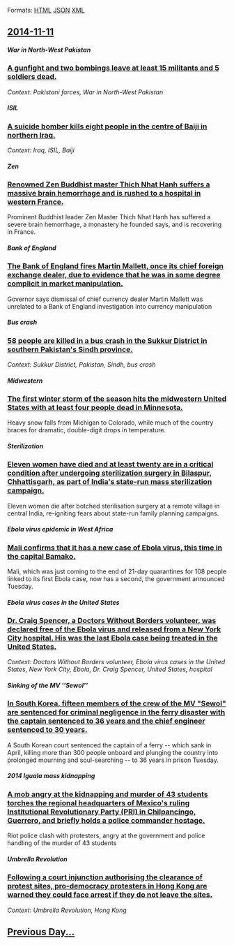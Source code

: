 
Formats: [HTML](2014/11/11/index.html)  [JSON](2014/11/11/index.json)  [XML](2014/11/11/index.xml)  

## [2014-11-11](/news/2014/11/11/index.md)

##### War in North-West Pakistan
### [A gunfight and two bombings leave at least 15 militants and 5 soldiers dead. ](/news/2014/11/11/a-gunfight-and-two-bombings-leave-at-least-15-militants-and-5-soldiers-dead.md)
_Context: Pakistani forces, War in North-West Pakistan_

##### ISIL
### [A suicide bomber kills eight people in the centre of Baiji in northern Iraq. ](/news/2014/11/11/a-suicide-bomber-kills-eight-people-in-the-centre-of-baiji-in-northern-iraq.md)
_Context: Iraq, ISIL, Baiji_

##### Zen
### [Renowned Zen Buddhist master Thich Nhat Hanh suffers a massive brain hemorrhage and is rushed to a hospital in western France. ](/news/2014/11/11/renowned-zen-buddhist-master-thich-nhat-hanh-suffers-a-massive-brain-hemorrhage-and-is-rushed-to-a-hospital-in-western-france.md)
Prominent Buddhist leader Zen Master Thich Nhat Hanh has suffered a severe brain hemorrhage, a monastery he founded says, and is recovering in France.

##### Bank of England
### [The Bank of England fires Martin Mallett, once its chief foreign exchange dealer, due to evidence that he was in some degree complicit in market manipulation. ](/news/2014/11/11/the-bank-of-england-fires-martin-mallett-once-its-chief-foreign-exchange-dealer-due-to-evidence-that-he-was-in-some-degree-complicit-in-ma.md)
Governor says dismissal of chief currency dealer Martin Mallett was unrelated to a Bank of England investigation into currency manipulation

##### Bus crash
### [58 people are killed in a bus crash in the Sukkur District in southern Pakistan's Sindh province. ](/news/2014/11/11/58-people-are-killed-in-a-bus-crash-in-the-sukkur-district-in-southern-pakistan-s-sindh-province.md)
_Context: Sukkur District, Pakistan, Sindh, bus crash_

##### Midwestern
### [The first winter storm of the season hits the midwestern United States with at least four people dead in Minnesota. ](/news/2014/11/11/the-first-winter-storm-of-the-season-hits-the-midwestern-united-states-with-at-least-four-people-dead-in-minnesota.md)
Heavy snow falls from Michigan to Colorado, while much of the country braces for dramatic, double-digit drops in temperature.

##### Sterilization
### [Eleven women have died and at least twenty are in a critical condition after undergoing sterilization surgery in Bilaspur, Chhattisgarh, as part of India's state-run mass sterilization campaign. ](/news/2014/11/11/eleven-women-have-died-and-at-least-twenty-are-in-a-critical-condition-after-undergoing-sterilization-surgery-in-bilaspur-chhattisgarh-as.md)
Eleven women die after botched sterilisation surgery at a remote village in central India, re-igniting fears about state-run family planning campaigns.

##### Ebola virus epidemic in West Africa
### [Mali confirms that it has a new case of Ebola virus, this time in the capital Bamako. ](/news/2014/11/11/mali-confirms-that-it-has-a-new-case-of-ebola-virus-this-time-in-the-capital-bamako.md)
Mali, which was just coming to the end of 21-day quarantines for 108 people linked to its first Ebola case, now has a second, the government announced Tuesday.

##### Ebola virus cases in the United States
### [Dr. Craig Spencer, a Doctors Without Borders volunteer, was declared free of the Ebola virus and released from a New York City hospital. His was the last Ebola case being treated in the United States. ](/news/2014/11/11/dr-craig-spencer-a-doctors-without-borders-volunteer-was-declared-free-of-the-ebola-virus-and-released-from-a-new-york-city-hospital-his.md)
_Context: Doctors Without Borders volunteer, Ebola virus cases in the United States, New York City, Ebola, Dr. Craig Spencer, United States, hospital_

##### Sinking of the MV ''Sewol''
### [In South Korea, fifteen members of the crew of the MV "Sewol" are sentenced for criminal negligence in the ferry disaster with the captain sentenced to 36 years and the chief engineer sentenced to 30 years. ](/news/2014/11/11/in-south-korea-fifteen-members-of-the-crew-of-the-mv-sewol-are-sentenced-for-criminal-negligence-in-the-ferry-disaster-with-the-captain-s.md)
A South Korean court sentenced the captain of a ferry -- which sank in April, killing more than 300 people onboard and plunging the country into prolonged mourning and soul-searching -- to 36 years in prison Tuesday.

##### 2014 Iguala mass kidnapping
### [A mob angry at the kidnapping and murder of 43 students torches the regional headquarters of Mexico's ruling Institutional Revolutionary Party (PRI) in Chilpancingo, Guerrero, and briefly holds a police commander hostage. ](/news/2014/11/11/a-mob-angry-at-the-kidnapping-and-murder-of-43-students-torches-the-regional-headquarters-of-mexico-s-ruling-institutional-revolutionary-par.md)
Riot police clash with protesters, angry at the government and police handling of the murder of 43 students

##### Umbrella Revolution
### [Following a court injunction authorising the clearance of protest sites, pro-democracy protesters in Hong Kong are warned they could face arrest if they do not leave the sites. ](/news/2014/11/11/following-a-court-injunction-authorising-the-clearance-of-protest-sites-pro-democracy-protesters-in-hong-kong-are-warned-they-could-face-ar.md)
_Context: Umbrella Revolution, Hong Kong_

## [Previous Day...](/news/2014/11/10/index.md)

